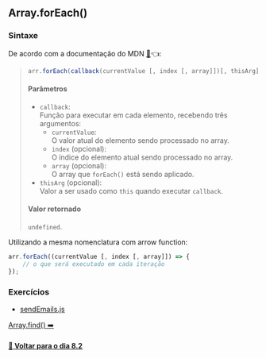 ## Array.forEach()

### Sintaxe
De acordo com a documentação do MDN [:page_facing_up:](https://developer.mozilla.org/pt-BR/docs/Web/JavaScript/Reference/Global_Objects/Array/forEach):point_left::
> ~~~javascript
> arr.forEach(callback(currentValue [, index [, array]])[, thisArg]);
> ~~~
> #### Parâmetros
> - `callback`: <br>
> Função para executar em cada elemento, recebendo três argumentos: 
> 	- `currentValue`: <br>
> 	O valor atual do elemento sendo processado no array.
> 	- `index` (opcional): <br>
> 	O índice do elemento atual sendo processado no array.
> 	- `array` (opcional): <br>
> 	O array que `forEach()` está sendo aplicado.
> - `thisArg` (opcional): <br>
> Valor a ser usado como `this` quando executar `callback`.
> #### Valor retornado
> `undefined`.

Utilizando a mesma nomenclatura com arrow function:

~~~javascript
arr.forEach((currentValue [, index [, array]]) => {
	// o que será executado em cada iteração
});
~~~

### Exercícios
- [sendEmails.js](../A-array-foreach/sendEmails.js)

[Array.find() :arrow_right:](./array-find.md)

#### [:date: Voltar para o dia 8.2](../README.md#82-javascript-es6---higher-order-functions---foreach-find-some-every-sort)
